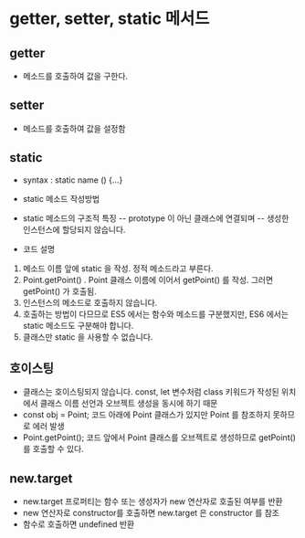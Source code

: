 # getter, setter, static 메서드

## getter

- 메소드를 호출하여 값을 구한다.


## setter

- 메소드를 호출하여 값을 설정함


## static

- syntax : static name () {...}
- static 메소드 작성방법
- static 메소드의 구조적 특징
-- prototype 이 아닌 클래스에 연결되며
-- 생성한 인스턴스에 할당되지 않습니다.

- 코드 설명

1. 메소드 이름 앞에 static 을 작성. 정적 메소드라고 부른다.
2. Point.getPoint() . Point 클래스 이름에 이어서 getPoint() 를 작성.
그러면 getPoint() 가 호출됨.
3. 인스턴스의 메소드로 호출하지 않습니다.
4. 호출하는 방법이 다므므로 ES5 에서는 함수와 메소드를 구분했지만,
ES6 에서는 static 메소드도 구분해야 합니다.
5. 클래스만 static 을 사용할 수 없습니다.


## 호이스팅

- 클래스는 호이스팅되지 않습니다. const, let 변수처럼 class 키워드가 작성된 위치에서 클래스 이름 선언과 오브젝트 생성을 동시에 하기 때문
- const obj = Point; 코드 아래에 Point 클래스가 있지만 Point 를 참조하지 못하므로 에러 발생
- Point.getPoint(); 코드 앞에서 Point 클래스를 오브젝트로 생성하므로 getPoint() 를 호출할 수 있다.


## new.target

- new.target 프로퍼티는 함수 또는 생성자가 new 연산자로 호출된 여부를 반환
- new 연산자로 constructor를 호출하면 new.target 은 constructor 를 참조
- 함수로 호출하면 undefined 반환
